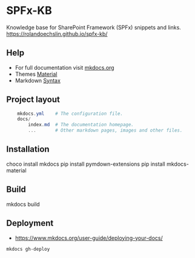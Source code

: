 # SPFx-KB

Knowledge base for SharePoint Framework (SPFx) snippets and links.
https://rolandoechslin.github.io/spfx-kb/

## Help

- For full documentation visit [mkdocs.org](http://mkdocs.org)
- Themes [Material](https://squidfunk.github.io/mkdocs-material/getting-started/)
- Markdown [Syntax](https://github.com/adam-p/markdown-here/wiki/Markdown-Cheatsheet)

## Project layout

```Powershell
    mkdocs.yml    # The configuration file.
    docs/
        index.md  # The documentation homepage.
        ...       # Other markdown pages, images and other files.
```

## Installation

choco install mkdocs
pip install pymdown-extensions
pip install mkdocs-material

## Build

mkdocs build

## Deployment

- https://www.mkdocs.org/user-guide/deploying-your-docs/

```Powershell
mkdocs gh-deploy
```
